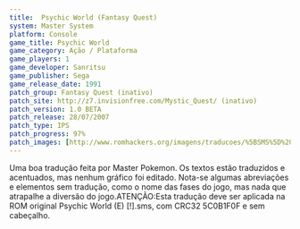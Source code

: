 ```yaml
---
title:  Psychic World (Fantasy Quest)
system: Master System
platform: Console
game_title: Psychic World
game_category: Ação / Plataforma
game_players: 1
game_developer: Sanritsu
game_publisher: Sega
game_release_date: 1991
patch_group: Fantasy Quest (inativo)
patch_site: http://z7.invisionfree.com/Mystic_Quest/ (inativo)
patch_version: 1.0 BETA
patch_release: 28/07/2007
patch_type: IPS
patch_progress: 97%
patch_images: [http://www.romhackers.org/imagens/traducoes/%5BSMS%5D%20Psychic%20World%20-%20Fantasy%20Quest%20-%201.png,http://www.romhackers.org/imagens/traducoes/%5BSMS%5D%20Psychic%20World%20-%20Fantasy%20Quest%20-%202.png,http://www.romhackers.org/imagens/traducoes/%5BSMS%5D%20Psychic%20World%20-%20Fantasy%20Quest%20-%203.png]
---
```

Uma boa tradução feita por Master Pokemon. Os textos estão traduzidos e acentuados, mas nenhum gráfico foi editado. Nota-se algumas abreviações e elementos sem tradução, como o nome das fases do jogo, mas nada que atrapalhe a diversão do jogo.ATENÇÃO:Esta tradução deve ser aplicada na ROM original Psychic World (E) [!].sms, com CRC32 5C0B1F0F e sem cabeçalho.